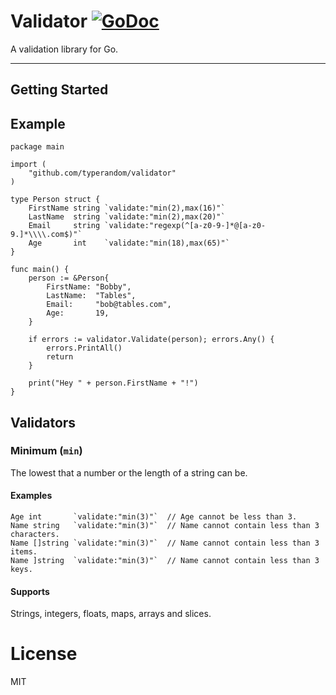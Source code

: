 # Validator [![GoDoc](https://godoc.org/github.com/typerandom/validate?status.png)](http://godoc.org/github.com/typerandom/validate)

A validation library for Go.

------------------

## Getting Started

## Example

	package main

	import (
		"github.com/typerandom/validator"
	)

	type Person struct {
		FirstName string `validate:"min(2),max(16)"`
		LastName  string `validate:"min(2),max(20)"`
		Email     string `validate:"regexp(^[a-z0-9-]*@[a-z0-9.]*\\\\.com$)"`
		Age       int    `validate:"min(18),max(65)"`
	}

	func main() {
		person := &Person{
			FirstName: "Bobby",
			LastName:  "Tables",
			Email:     "bob@tables.com",
			Age:       19,
		}

		if errors := validator.Validate(person); errors.Any() {
			errors.PrintAll()
			return
		}

		print("Hey " + person.FirstName + "!")
	}


## Validators

### Minimum (`min`)

The lowest that a number or the length of a string can be.

#### Examples

    Age int       `validate:"min(3)"`  // Age cannot be less than 3.
    Name string   `validate:"min(3)"`  // Name cannot contain less than 3 characters.
    Name []string `validate:"min(3)"`  // Name cannot contain less than 3 items.
    Name ]string  `validate:"min(3)"`  // Name cannot contain less than 3 keys.
    
#### Supports

Strings, integers, floats, maps, arrays and slices.

# License

MIT
